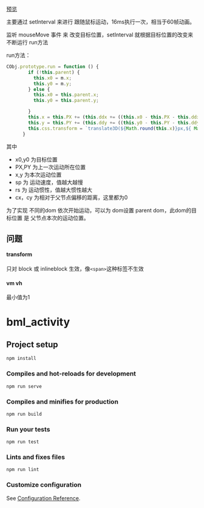 [预览](https://zznire.github.io/bml-activity/)

主要通过 setInterval 来进行 跟随鼠标运动，16ms执行一次，相当于60帧动画。

监听 mouseMove 事件 来 改变目标位置，setInterval 就根据目标位置的改变来 不断运行 run方法

run方法：
```js
CObj.prototype.run = function () {
        if (!this.parent) {
          this.x0 = m.x;
          this.y0 = m.y;
        } else {
          this.x0 = this.parent.x;
          this.y0 = this.parent.y;

        }
        this.x = this.PX += (this.ddx += ((this.x0 - this.PX - this.ddx) + this.cx) / rs) / sp;
        this.y = this.PY += (this.ddy += ((this.y0 - this.PY - this.ddy) + this.cy) / rs) / sp;
        this.css.transform = `translate3D(${Math.round(this.x)}px,${ Math.round(this.y)}px,0)`
      }
```
其中 
* x0,y0 为目标位置
* PX,PY 为上一次运动所在位置
* x,y 为本次运动位置
* sp 为 运动速度，值越大越慢
* rs 为 运动惯性，值越大惯性越大
* cx，cy 为相对于父节点偏移的距离，这里都为0


为了实现 不同的dom 依次开始运动，可以为 dom设置 parent dom，此dom的目标位置 是 父节点本次的运动位置。


## 问题

#### transform
只对 block 或 inlineblock 生效，像`<span>`这种标签不生效

#### vm vh
最小值为1 

# bml_activity

## Project setup
```
npm install
```

### Compiles and hot-reloads for development
```
npm run serve
```

### Compiles and minifies for production
```
npm run build
```

### Run your tests
```
npm run test
```

### Lints and fixes files
```
npm run lint
```

### Customize configuration
See [Configuration Reference](https://cli.vuejs.org/config/).

